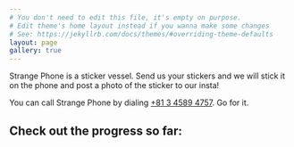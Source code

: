 ```yaml
---
# You don't need to edit this file, it's empty on purpose.
# Edit theme's home layout instead if you wanna make some changes
# See: https://jekyllrb.com/docs/themes/#overriding-theme-defaults
layout: page
gallery: true
---
```


Strange Phone is a sticker vessel. Send us your stickers and we will stick it on the phone and post a photo of the sticker to our insta!

You can call Strange Phone by dialing [+81 3 4589 4757](tel:+81345894757). Go for it. 

## Check out the progress so far: 